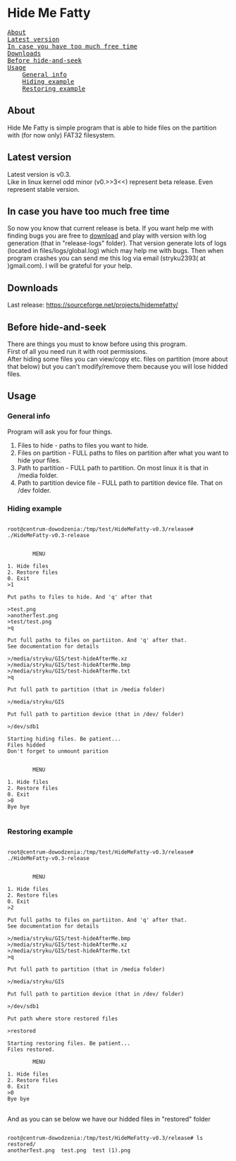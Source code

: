 ﻿# Hide Me Fatty
<pre>
<a href="#about">About</a>
<a href="#latest-version">Latest version</a>
<a href="#in-case-you-have-too-much-free-time">In case you have too much free time</a>
<a href="#downloads">Downloads</a>
<a href="#before-hide-and-seek">Before hide-and-seek</a>
<a href="#usage">Usage</a>
	<a href="#general-info">General info</a>
	<a href="#hiding-example">Hiding example</a>
	<a href="#restoring-example">Restoring example</a>
</pre>

## About
Hide Me Fatty is simple program that is able to hide files on the partition with (for now only) FAT32 filesystem.

## Latest version
Latest version is v0.3. <br />
Like in linux kernel odd minor (v0.>>3<<) represent beta release. Even represent stable version.<br />

## In case you have too much free time
So now you know that current release is beta. If you want help me with finding bugs you are free to <a href="#downloads">download</a> and play with version with log generation (that in "release-logs" folder). That version generate lots of logs (located in files/logs/global.log) which may help me with bugs. Then when program crashes you can send me this log via email (stryku2393( at )gmail.com). I will be grateful for your help.<br />

## Downloads
Last release: https://sourceforge.net/projects/hidemefatty/

## Before hide-and-seek
There are things you must to know before using this program.<br />
First of all you need run it with root permissions.<br />
After hiding some files you can view/copy etc. files on partition (more about that below) but you can't modify/remove them because you will lose hidded files.<br />

## Usage
### General info
Program will ask you for four things.<br />
1. Files to hide - paths to files you want to hide.<br />
2. Files on partition - FULL paths to files on partition after what you want to hide your files.<br />
3. Path to partition - FULL path to partition. On most linux it is that in /media folder.<br />
4. Path to partition device file - FULL path to partition device file. That on /dev folder.<br />

### Hiding example
<pre>
<code>
root@centrum-dowodzenia:/tmp/test/HideMeFatty-v0.3/release# ./HideMeFatty-v0.3-release 


		MENU

1. Hide files
2. Restore files
0. Exit
>1

Put paths to files to hide. And 'q' after that

>test.png
>anotherTest.png
>test/test.png
>q

Put full paths to files on partiiton. And 'q' after that.
See documentation for details

>/media/stryku/GIS/test-hideAfterMe.xz
>/media/stryku/GIS/test-hideAfterMe.bmp
>/media/stryku/GIS/test-hideAfterMe.txt
>q

Put full path to partition (that in /media folder)

>/media/stryku/GIS

Put full path to partition device (that in /dev/ folder)

>/dev/sdb1

Starting hiding files. Be patient...
Files hidded
Don't forget to unmount parition


		MENU

1. Hide files
2. Restore files
0. Exit
>0
Bye bye
</code>
</pre>

### Restoring example
<pre>
<code>
root@centrum-dowodzenia:/tmp/test/HideMeFatty-v0.3/release# ./HideMeFatty-v0.3-release 


		MENU

1. Hide files
2. Restore files
0. Exit
>2

Put full paths to files on partiiton. And 'q' after that.
See documentation for details

>/media/stryku/GIS/test-hideAfterMe.bmp
>/media/stryku/GIS/test-hideAfterMe.xz
>/media/stryku/GIS/test-hideAfterMe.txt
>q

Put full path to partition (that in /media folder)

>/media/stryku/GIS

Put full path to partition device (that in /dev/ folder)

>/dev/sdb1

Put path where store restored files

>restored

Starting restoring files. Be patient...
Files restored.

		MENU

1. Hide files
2. Restore files
0. Exit
>0
Bye bye
</code>
</pre>

 And as you can se below we have our hidded files in "restored" folder
<pre>
<code>
root@centrum-dowodzenia:/tmp/test/HideMeFatty-v0.3/release# ls restored/
anotherTest.png  test.png  test (1).png
</code>
</pre>
